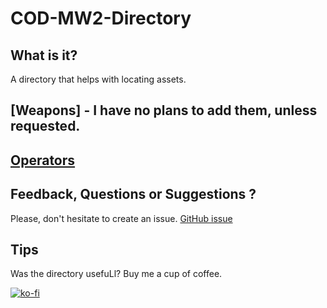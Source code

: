 # COD-MW2-Directory

## What is it?

A directory that helps with locating assets.

## [Weapons] - I have no plans to add them, unless requested.

## [Operators](https://itsnatoriousb.github.io/COD-MW2-Directory/operators/)

## Feedback, Questions or Suggestions ?
Please, don't hesitate to create an issue.
[GitHub issue](https://github.com/ItsNatoriousB/COD-MW2-Directory/issues/new)

## Tips

Was the directory usefuLl? Buy me a cup of coffee.

[![ko-fi](https://ko-fi.com/img/githubbutton_sm.svg)](https://ko-fi.com/I2I0FWZ2Z)

